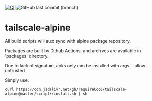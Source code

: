 [![CI](https://github.com/requireCool/tailscale-alpine/actions/workflows/build.yml/badge.svg)](https://github.com/requireCool/tailscale-alpine/actions/workflows/build.yml)
![GitHub last commit (branch)](https://img.shields.io/github/last-commit/requireCool/tailscale-alpine/master?logo=github&label=Last%20Commit&labelColor=%23363636)

# tailscale-alpine

All build scripts will auto sync with alpine package repository.

Packages are built by Github Actions, and archives are available in 'packages' directory.

Due to lack of signature, apks only can be installed with args --allow-untrusted

Simply use:

```shell
curl https://cdn.jsdelivr.net/gh/requireCool/tailscale-alpine@master/scripts/install.sh | sh
```
